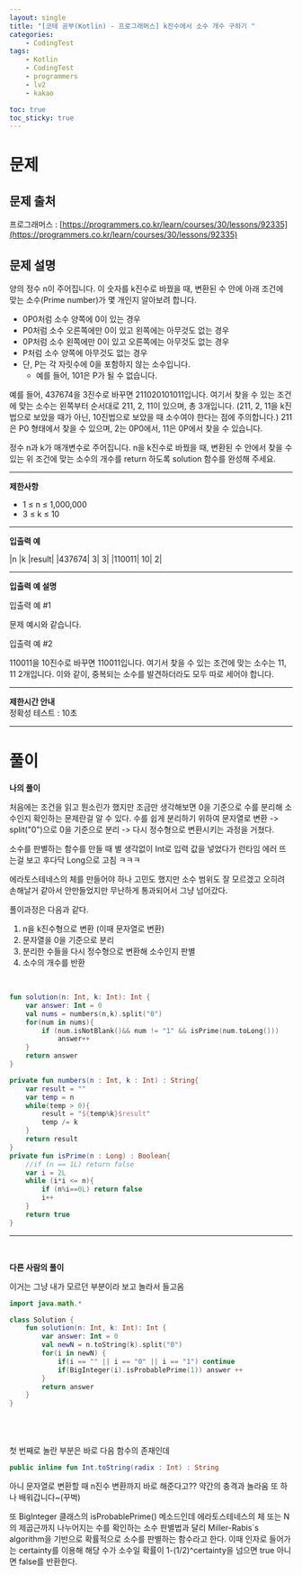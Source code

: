 ```yaml
---
layout: single
title: "[코테 공부(Kotlin) - 프로그래머스] k진수에서 소수 개수 구하기 "
categories: 
    - CodingTest
tags:
    - Kotlin
    - CodingTest
    - programmers
    - lv2
    - kakao

toc: true
toc_sticky: true
---
```


# 문제
## 문제 출처
프로그래머스 : [https://programmers.co.kr/learn/courses/30/lessons/92335](https://programmers.co.kr/learn/courses/30/lessons/92335)

## 문제 설명

양의 정수 n이 주어집니다. 이 숫자를 k진수로 바꿨을 때, 변환된 수 안에 아래 조건에 맞는 소수(Prime number)가 몇 개인지 알아보려 합니다.

- 0P0처럼 소수 양쪽에 0이 있는 경우
- P0처럼 소수 오른쪽에만 0이 있고 왼쪽에는 아무것도 없는 경우
- 0P처럼 소수 왼쪽에만 0이 있고 오른쪽에는 아무것도 없는 경우
- P처럼 소수 양쪽에 아무것도 없는 경우
- 단, P는 각 자릿수에 0을 포함하지 않는 소수입니다.
    + 예를 들어, 101은 P가 될 수 없습니다.

예를 들어, 437674을 3진수로 바꾸면 211020101011입니다. 여기서 찾을 수 있는 조건에 맞는 소수는 왼쪽부터 순서대로 211, 2, 11이 있으며, 총 3개입니다. (211, 2, 11을 k진법으로 보았을 때가 아닌, 10진법으로 보았을 때 소수여야 한다는 점에 주의합니다.) 211은 P0 형태에서 찾을 수 있으며, 2는 0P0에서, 11은 0P에서 찾을 수 있습니다.

정수 n과 k가 매개변수로 주어집니다. n을 k진수로 바꿨을 때, 변환된 수 안에서 찾을 수 있는 위 조건에 맞는 소수의 개수를 return 하도록 solution 함수를 완성해 주세요.

---

**제한사항**

- 1 ≤ n ≤ 1,000,000
- 3 ≤ k ≤ 10

---

**입출력 예**

|n	|k	|result|
|437674|	3|	3|
|110011|	10|	2|

---

**입출력 예 설명**

입출력 예 #1

문제 예시와 같습니다.

입출력 예 #2

110011을 10진수로 바꾸면 110011입니다. 여기서 찾을 수 있는 조건에 맞는 소수는 11, 11 2개입니다. 이와 같이, 중복되는 소수를 발견하더라도 모두 따로 세어야 합니다.

---

**제한시간 안내**<br>
정확성 테스트 : 10초

---

# 풀이
**나의 풀이**

처음에는 조건을 읽고 뭔소린가 했지만 조금만 생각해보면 0을 기준으로 수를 분리해 소수인지 확인하는 문제란걸 알 수 있다.
수를 쉽게 분리하기 위하여 문자열로 변환 -> split("0")으로 0을 기준으로 분리 -> 다시 정수형으로 변환시키는 과정을 거쳤다.


소수를 판별하는 함수를 만들 때 별 생각없이 Int로 입력 값을 넣었다가 런타임 에러 뜨는걸 보고 후다닥 Long으로 고침 ㅋㅋㅋ

에라토스테네스의 체를 만들어야 하나 고민도 했지만 소수 범위도 잘 모르겠고 오히려 손해날거 같아서 안만들었지만
무난하게 통과되어서 그냥 넘어갔다.

풀이과정은 다음과 같다.

1. n을 k진수형으로 변환 (이때 문자열로 변환)
2. 문자열을 0을 기준으로 분리
3. 분리한 수들을 다시 정수형으로 변환해 소수인지 판별
4. 소수의 개수를 반환

<br>

```kotlin
fun solution(n: Int, k: Int): Int {
    var answer: Int = 0
    val nums = numbers(n,k).split("0")
    for(num in nums){
        if (num.isNotBlank()&& num != "1" && isPrime(num.toLong()))
            answer++
    }
    return answer
}

private fun numbers(n : Int, k : Int) : String{
    var result = ""
    var temp = n
    while(temp > 0){
        result = "${temp%k}$result"
        temp /= k
    }
    return result
}
private fun isPrime(n : Long) : Boolean{
    //if (n == 1L) return false
    var i = 2L
    while (i*i <= n){
        if (n%i==0L) return false
        i++
    }
    return true
}
```

---

<br>

**다른 사람의 풀이**

이거는 그냥 내가 모르던 부분이라 보고 놀라서 들고옴

```kotlin
import java.math.*

class Solution {
    fun solution(n: Int, k: Int): Int {
        var answer: Int = 0
        val newN = n.toString(k).split("0")
        for(i in newN) {
            if(i == "" || i == "0" || i == "1") continue
            if(BigInteger(i).isProbablePrime(1)) answer ++
        }
        return answer
    }
}
```
<br><br><br>
첫 번째로 놀란 부분은 바로 다음 함수의 존재인데

```kotlin
public inline fun Int.toString(radix : Int) : String
```

아니 문자열로 변환할 때 n진수 변환까지 바로 해준다고?? 약간의 충격과 놀라움 또 하나 배워갑니다~(꾸벅)

또 BigInteger 클래스의 isProbablePrime() 메소드인데 에라토스테네스의 체 또는 N의 제곱근까지 나누어지는 수를 확인하는 소수 판별법과 달리 Miller-Rabis`s algorithm을 기반으로 확률적으로 소수를 판별하는 함수라고 한다. 이때 인자로 들어가는 certainty를 이용해 해당 수가 소수일 확률이 1-(1/2)^certainty을 넘으면 true 아니면 false를 반환한다.



